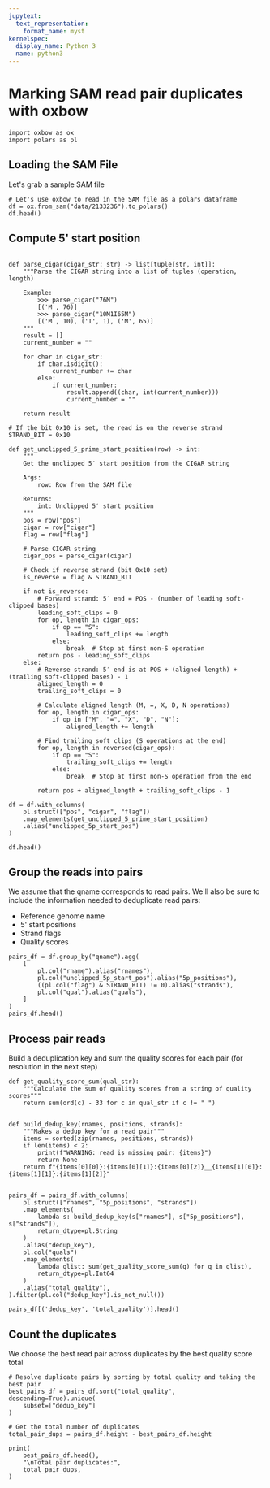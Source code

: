 ```yaml
---
jupytext:
  text_representation:
    format_name: myst
kernelspec:
  display_name: Python 3
  name: python3
---
```


# Marking SAM read pair duplicates with oxbow

```{code-cell} ipython3
import oxbow as ox
import polars as pl
```

## Loading the SAM File
Let's grab a sample SAM file

```{code-cell} ipython3
# Let's use oxbow to read in the SAM file as a polars dataframe
df = ox.from_sam("data/2133236").to_polars()
df.head()
```

## Compute 5' start position

```{code-cell} ipython3

def parse_cigar(cigar_str: str) -> list[tuple[str, int]]:
    """Parse the CIGAR string into a list of tuples (operation, length)

    Example:
        >>> parse_cigar("76M")
        [('M', 76)]
        >>> parse_cigar("10M1I65M")
        [('M', 10), ('I', 1), ('M', 65)]
    """
    result = []
    current_number = ""

    for char in cigar_str:
        if char.isdigit():
            current_number += char
        else:
            if current_number:
                result.append((char, int(current_number)))
                current_number = ""

    return result

# If the bit 0x10 is set, the read is on the reverse strand
STRAND_BIT = 0x10

def get_unclipped_5_prime_start_position(row) -> int:
    """
    Get the unclipped 5′ start position from the CIGAR string

    Args:
        row: Row from the SAM file

    Returns:
        int: Unclipped 5′ start position
    """
    pos = row["pos"]
    cigar = row["cigar"]
    flag = row["flag"]

    # Parse CIGAR string
    cigar_ops = parse_cigar(cigar)

    # Check if reverse strand (bit 0x10 set)
    is_reverse = flag & STRAND_BIT

    if not is_reverse:
        # Forward strand: 5′ end = POS - (number of leading soft-clipped bases)
        leading_soft_clips = 0
        for op, length in cigar_ops:
            if op == "S":
                leading_soft_clips += length
            else:
                break  # Stop at first non-S operation
        return pos - leading_soft_clips
    else:
        # Reverse strand: 5′ end is at POS + (aligned length) + (trailing soft-clipped bases) - 1
        aligned_length = 0
        trailing_soft_clips = 0

        # Calculate aligned length (M, =, X, D, N operations)
        for op, length in cigar_ops:
            if op in ["M", "=", "X", "D", "N"]:
                aligned_length += length

        # Find trailing soft clips (S operations at the end)
        for op, length in reversed(cigar_ops):
            if op == "S":
                trailing_soft_clips += length
            else:
                break  # Stop at first non-S operation from the end

        return pos + aligned_length + trailing_soft_clips - 1
    
df = df.with_columns(
    pl.struct(["pos", "cigar", "flag"])
    .map_elements(get_unclipped_5_prime_start_position)
    .alias("unclipped_5p_start_pos")
)

df.head()
```

## Group the reads into pairs
We assume that the qname corresponds to read pairs. We'll also be sure to include the information needed to deduplicate read pairs:
- Reference genome name
- 5' start positions
- Strand flags
- Quality scores

```{code-cell} ipython3
pairs_df = df.group_by("qname").agg(
    [
        pl.col("rname").alias("rnames"),
        pl.col("unclipped_5p_start_pos").alias("5p_positions"),
        ((pl.col("flag") & STRAND_BIT) != 0).alias("strands"),
        pl.col("qual").alias("quals"),
    ]
)
pairs_df.head()
```

## Process pair reads

Build a deduplication key and sum the quality scores for each pair (for resolution in the next step)

```{code-cell} ipython3
def get_quality_score_sum(qual_str):
    """Calculate the sum of quality scores from a string of quality scores"""
    return sum(ord(c) - 33 for c in qual_str if c != " ")


def build_dedup_key(rnames, positions, strands):
    """Makes a dedup key for a read pair"""
    items = sorted(zip(rnames, positions, strands))
    if len(items) < 2:
        print(f"WARNING: read is missing pair: {items}")
        return None
    return f"{items[0][0]}:{items[0][1]}:{items[0][2]}__{items[1][0]}:{items[1][1]}:{items[1][2]}"


pairs_df = pairs_df.with_columns(
    pl.struct(["rnames", "5p_positions", "strands"])
    .map_elements(
        lambda s: build_dedup_key(s["rnames"], s["5p_positions"], s["strands"]),
        return_dtype=pl.String
    )
    .alias("dedup_key"),
    pl.col("quals")
    .map_elements(
        lambda qlist: sum(get_quality_score_sum(q) for q in qlist), 
        return_dtype=pl.Int64
    )
    .alias("total_quality"),
).filter(pl.col("dedup_key").is_not_null())

pairs_df[('dedup_key', 'total_quality')].head()
```

## Count the duplicates

We choose the best read pair across duplicates by the best quality score total

```{code-cell} ipython3
# Resolve duplicate pairs by sorting by total quality and taking the best pair
best_pairs_df = pairs_df.sort("total_quality", descending=True).unique(
    subset=["dedup_key"]
)

# Get the total number of duplicates
total_pair_dups = pairs_df.height - best_pairs_df.height

print(
    best_pairs_df.head(),
    "\nTotal pair duplicates:",
    total_pair_dups,
)
```
